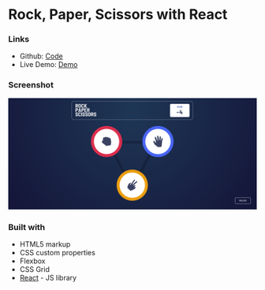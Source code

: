 # Rock, Paper, Scissors with React

### Links

- Github: [Code](https://github.com/regan-mu/rock-paper-scissors-with-react)
- Live Demo: [Demo](https://regan-mu.github.io/rock-paper-scissors-with-react/)

### Screenshot

![Screenshot](./screenshot.png)

### Built with

- HTML5 markup
- CSS custom properties
- Flexbox
- CSS Grid
- [React](https://reactjs.org/) - JS library
